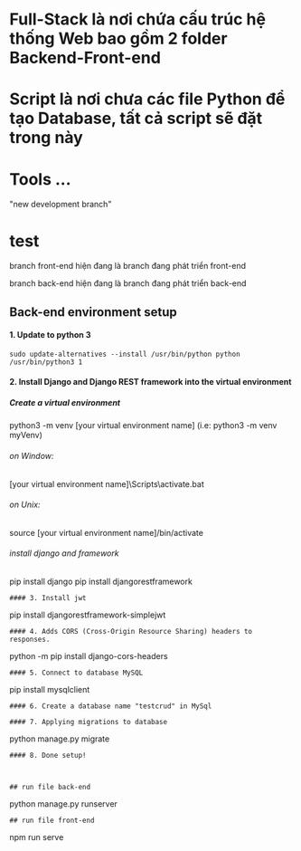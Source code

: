 # Full-Stack là nơi chứa cấu trúc hệ thống Web bao gồm 2 folder Backend-Front-end
# Script là nơi chưa các file Python để tạo Database, tất cả script sẽ đặt trong này
# Tools ...

"new development branch" 
# test

branch front-end hiện đang là branch đang phát triển front-end

branch back-end hiện đang là branch đang phát triển back-end


## Back-end environment setup
#### 1. Update to python 3 
```
sudo update-alternatives --install /usr/bin/python python /usr/bin/python3 1
```
#### 2. Install Django and Django REST framework into the virtual environment
##### Create a virtual environment
python3 -m venv [your virtual environment name] (i.e: python3 -m venv myVenv)
###### on Window:
[your virtual environment name]\Scripts\activate.bat
###### on Unix:
source [your virtual environment name]/bin/activate
###### install django and framework
pip install django
pip install djangorestframework
```
#### 3. Install jwt
```
pip install djangorestframework-simplejwt
```
#### 4. Adds CORS (Cross-Origin Resource Sharing) headers to responses.
```
python -m pip install django-cors-headers
```
#### 5. Connect to database MySQL
```
pip install mysqlclient
```
#### 6. Create a database name "testcrud" in MySql

#### 7. Applying migrations to database
```
python manage.py migrate
```
#### 8. Done setup!
                                           
                                           

## run file back-end 
```
python manage.py runserver
```
## run file front-end
```
npm run serve
```
